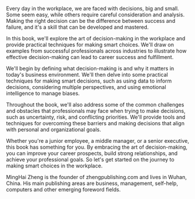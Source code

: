 

Every day in the workplace, we are faced with decisions, big and small. Some seem easy, while others require careful consideration and analysis. Making the right decision can be the difference between success and failure, and it's a skill that can be developed and mastered.

In this book, we'll explore the art of decision-making in the workplace and provide practical techniques for making smart choices. We'll draw on examples from successful professionals across industries to illustrate how effective decision-making can lead to career success and fulfillment.

We'll begin by defining what decision-making is and why it matters in today's business environment. We'll then delve into some practical techniques for making smart decisions, such as using data to inform decisions, considering multiple perspectives, and using emotional intelligence to manage biases.

Throughout the book, we'll also address some of the common challenges and obstacles that professionals may face when trying to make decisions, such as uncertainty, risk, and conflicting priorities. We'll provide tools and techniques for overcoming these barriers and making decisions that align with personal and organizational goals.

Whether you're a junior employee, a middle manager, or a senior executive, this book has something for you. By embracing the art of decision-making, you can improve your career prospects, build strong relationships, and achieve your professional goals. So let's get started on the journey to making smart choices in the workplace.

MingHai Zheng is the founder of zhengpublishing.com and lives in Wuhan, China. His main publishing areas are business, management, self-help, computers and other emerging foreword fields.
